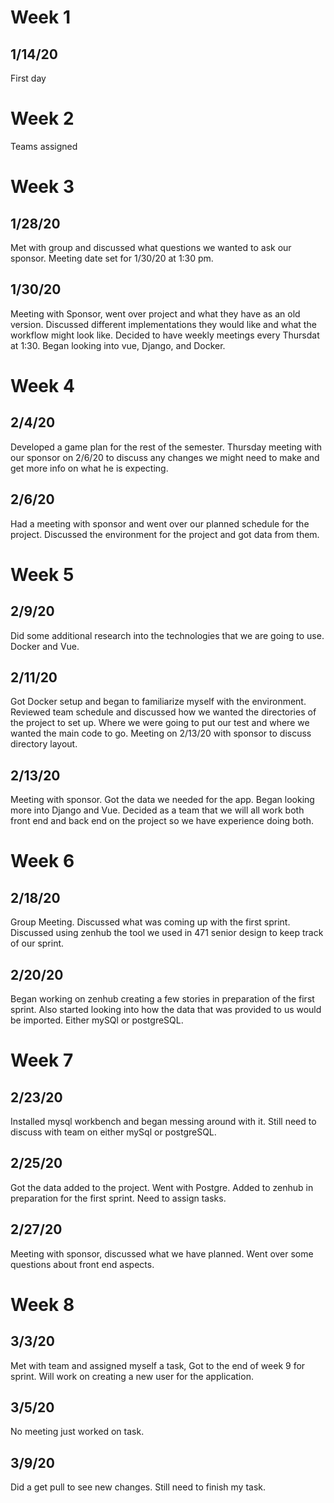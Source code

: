# Week 1
## 1/14/20 
First day

# Week 2
Teams assigned

# Week 3
## 1/28/20
Met with group and discussed what questions we wanted to ask our sponsor. Meeting date set for 1/30/20 at 1:30 pm.

## 1/30/20
Meeting with Sponsor, went over project and what they have as an old version. Discussed different implementations
they would like and what the workflow might look like. Decided to have weekly meetings every Thursdat at 1:30. Began looking into vue, Django, and Docker.

# Week 4
## 2/4/20
Developed a game plan for the rest of the semester. Thursday meeting with our sponsor on 2/6/20 to discuss any changes we might need to make and get more info on what he is expecting.

## 2/6/20
Had a meeting with sponsor and went over our planned schedule for the project. Discussed the environment for the project and got data from them.

# Week 5
## 2/9/20
Did some additional research into the technologies that we are going to use. Docker and Vue.

## 2/11/20
Got Docker setup and began to familiarize myself with the environment. Reviewed team schedule and discussed how we wanted the directories of the project to set up. Where we were going to put our test and where we wanted the main code to go. Meeting on 2/13/20 with sponsor to discuss directory layout.

## 2/13/20
Meeting with sponsor. Got the data we needed for the app. Began looking more into Django and Vue. Decided as a team that we will all work both front end and back end on the project so we have experience doing both.


# Week 6
## 2/18/20
Group Meeting. Discussed what was coming up with the first sprint. Discussed using zenhub the tool we used in 471 senior design to keep track of our sprint.

## 2/20/20
Began working on zenhub creating a few stories in preparation of the first sprint. Also started looking into how the data that was provided to us would be imported. Either mySQl or postgreSQL.

# Week 7
## 2/23/20 
Installed mysql workbench and began messing around with it. Still need to discuss with team on either mySql or postgreSQL.

## 2/25/20
Got the data added to the project. Went with Postgre. Added to zenhub in preparation for the first sprint. Need to assign tasks.

## 2/27/20
Meeting with sponsor, discussed what we have planned. Went over some questions about front end aspects. 

# Week 8
## 3/3/20
Met with team and assigned myself a task, Got to the end of week 9 for sprint. Will work on creating a new user for the application.

## 3/5/20
No meeting just worked on task.

## 3/9/20
Did a get pull to see new changes. Still need to finish my task.
